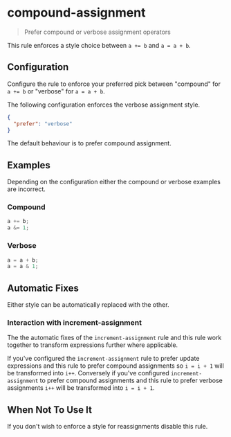 # compound-assignment

> Prefer compound or verbose assignment operators

This rule enforces a style choice between `a += b` and `a = a + b`.

## Configuration

Configure the rule to enforce your preferred pick between "compound" for `a += b` or "verbose" for `a = a + b`.

The following configuration enforces the verbose assignment style.

```json
{
  "prefer": "verbose"
}
```

The default behaviour is to prefer compound assignment.

## Examples

Depending on the configuration either the compound or verbose examples are incorrect.

### Compound

```js
a += b;
a &= 1;
```

### Verbose

```js
a = a + b;
a = a & 1;
```

## Automatic Fixes

Either style can be automatically replaced with the other.

### Interaction with increment-assignment

The the automatic fixes of the `increment-assignment` rule and this rule work together to transform expressions further where applicable.

If you've configured the `increment-assignment` rule to prefer update expressions and this rule to prefer compound assignments so `i = i + 1` will be transformed into `i++`.
Conversely if you've configured `increment-assignment` to prefer compound assignments and this rule to prefer verbose assignments `i++` will be transformed into `i = i + 1`.

## When Not To Use It

If you don't wish to enforce a style for reassignments disable this rule.

